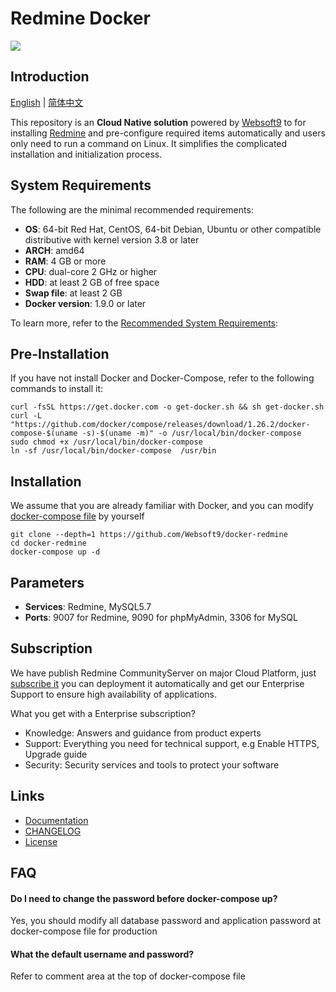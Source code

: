 # Redmine Docker

![](https://libs.websoft9.com/common/websott9-cloud-installer.png) 

## Introduction

[English](/README.md) | [简体中文](/README-zh.md)  

This repository is an **Cloud Native solution** powered by [Websoft9](https://www.websoft9.com) to for installing [Redmine](https://github.com/docker-library/redmine) and pre-configure required items automatically and users only need to run a command on Linux. It simplifies the complicated installation and initialization process.  

## System Requirements

The following are the minimal recommended requirements:

* **OS**: 64-bit Red Hat, CentOS, 64-bit Debian, Ubuntu or other compatible distributive with kernel version 3.8 or later
* **ARCH**: amd64
* **RAM**: 4 GB or more
* **CPU**: dual-core 2 GHz or higher
* **HDD**: at least 2 GB of free space
* **Swap file**: at least 2 GB
* **Docker version**: 1.9.0 or later

To learn more, refer to the [Recommended System Requirements](https://www.redmine.org/projects/redmine/wiki/RedmineInstall#Requirements): 

## Pre-Installation

If you have not install Docker and Docker-Compose, refer to the following commands to install it:

```
curl -fsSL https://get.docker.com -o get-docker.sh && sh get-docker.sh
curl -L "https://github.com/docker/compose/releases/download/1.26.2/docker-compose-$(uname -s)-$(uname -m)" -o /usr/local/bin/docker-compose
sudo chmod +x /usr/local/bin/docker-compose
ln -sf /usr/local/bin/docker-compose  /usr/bin
```

## Installation

We assume that you are already familiar with Docker, and you can modify [docker-compose file](docker-compose.yml) by yourself

```
git clone --depth=1 https://github.com/Websoft9/docker-redmine
cd docker-redmine
docker-compose up -d
```

## Parameters

* **Services**: Redmine, MySQL5.7
* **Ports**: 9007 for Redmine, 9090 for phpMyAdmin, 3306 for MySQL

## Subscription

We have publish Redmine CommunityServer on major Cloud Platform, just [subscribe it](https://apps.websoft9.com/redmine) you can deployment it automatically and get our Enterprise Support to ensure high availability of applications.  

What you get with a Enterprise subscription?

* Knowledge: Answers and guidance from product experts
* Support: Everything you need for technical support, e.g Enable HTTPS, Upgrade guide
* Security: Security services and tools to protect your software

## Links

* [Documentation](https://support.websoft9.com/docs/redmine)
* [CHANGELOG](/CHANGELOG.md)
* [License](/License.md)

## FAQ

#### Do I need to change the password before docker-compose up?

Yes, you should modify all database password and application password at docker-compose file for production

#### What the default username and password?

Refer to comment area at the top of docker-compose file
